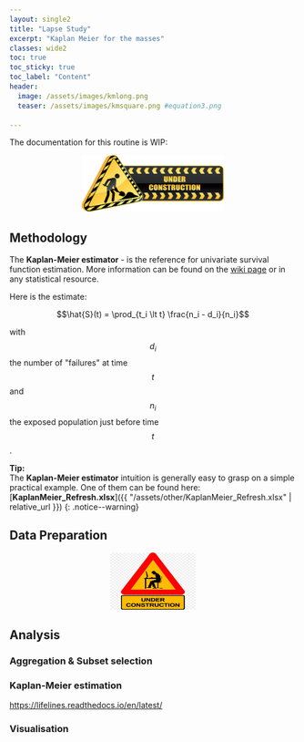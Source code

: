```yaml
---
layout: single2
title: "Lapse Study"
excerpt: "Kaplan Meier for the masses"
classes: wide2
toc: true
toc_sticky: true
toc_label: "Content"
header:
  image: /assets/images/kmlong.png
  teaser: /assets/images/kmsquare.png #equation3.png

---
```




The documentation for this routine is WIP:
<div>
 <p align="center">
   <img src="/assets/images/wip2.png" alt="wip"
 	   title="Under Construction" width="250" height="100" />
 </p>
</div>



## Methodology

The **Kaplan-Meier estimator** - is the reference for univariate survival function estimation. More information can be found on the [wiki page](https://en.wikipedia.org/wiki/Kaplan%E2%80%93Meier_estimator) or in any statistical resource.

Here is the estimate:   

$$\hat{S}(t) = \prod_{t_i \lt t} \frac{n_i - d_i}{n_i}$$   

with $$d_i$$ the number of "failures" at time $$t$$ and $$n_i$$ the exposed population just before time $$t$$.

**Tip:**   
The **Kaplan-Meier estimator** intuition is generally easy to grasp on a simple practical example. One of them can be found here: [**KaplanMeier_Refresh.xlsx**]({{ "/assets/other/KaplanMeier_Refresh.xlsx" | relative_url }})
{: .notice--warning}



## Data Preparation

<div>
 <p align="center">
   <img src="/assets/images/wip_small.jpg" alt="wip"
 	   title="Under Construction" width="150" height="100" />
 </p>
</div>


## Analysis

### Aggregation & Subset selection



### Kaplan-Meier estimation
https://lifelines.readthedocs.io/en/latest/


### Visualisation
